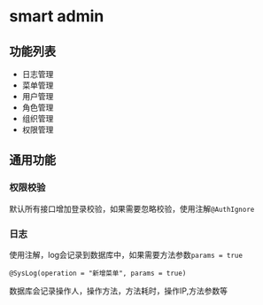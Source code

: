 # smart admin

## 功能列表

- 日志管理
- 菜单管理
- 用户管理
- 角色管理
- 组织管理
- 权限管理

## 通用功能

### 权限校验

默认所有接口增加登录校验，如果需要忽略校验，使用注解`@AuthIgnore`

### 日志

使用注解，log会记录到数据库中，如果需要方法参数`params = true`

```
@SysLog(operation = "新增菜单", params = true)
```

数据库会记录操作人，操作方法，方法耗时，操作IP,方法参数等
